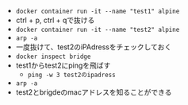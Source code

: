 - `docker container run -it --name "test1" alpine`
- ctrl + p, ctrl + qで抜ける
- `docker container run -it --name "test2" alpine`
- `arp -a`
- 一度抜けて、test2のiPAdressをチェックしておく
- `docker inspect bridge`
- test1からtest2にpingを飛ばす
  - `ping -w 3 test2のipadress`
- `arp -a`
- test2とbrigdeのmacアドレスを知ることができる
